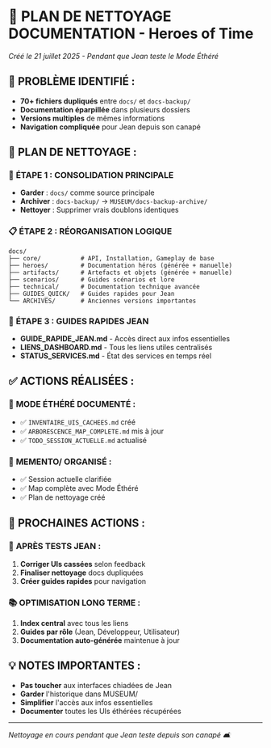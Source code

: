# 🧹 PLAN DE NETTOYAGE DOCUMENTATION - Heroes of Time
*Créé le 21 juillet 2025 - Pendant que Jean teste le Mode Éthéré*

## 🎯 **PROBLÈME IDENTIFIÉ :**
- **70+ fichiers dupliqués** entre `docs/` et `docs-backup/`
- **Documentation éparpillée** dans plusieurs dossiers
- **Versions multiples** de mêmes informations
- **Navigation compliquée** pour Jean depuis son canapé

## 🧹 **PLAN DE NETTOYAGE :**

### 📂 **ÉTAPE 1 : CONSOLIDATION PRINCIPALE**
- **Garder** : `docs/` comme source principale
- **Archiver** : `docs-backup/` → `MUSEUM/docs-backup-archive/`
- **Nettoyer** : Supprimer vrais doublons identiques

### 📋 **ÉTAPE 2 : RÉORGANISATION LOGIQUE**
```
docs/
├── core/           # API, Installation, Gameplay de base
├── heroes/         # Documentation héros (générée + manuelle)
├── artifacts/      # Artefacts et objets (générée + manuelle)  
├── scenarios/      # Guides scénarios et lore
├── technical/      # Documentation technique avancée
├── GUIDES_QUICK/   # Guides rapides pour Jean
└── ARCHIVES/       # Anciennes versions importantes
```

### 🎯 **ÉTAPE 3 : GUIDES RAPIDES JEAN**
- **GUIDE_RAPIDE_JEAN.md** - Accès direct aux infos essentielles
- **LIENS_DASHBOARD.md** - Tous les liens utiles centralisés
- **STATUS_SERVICES.md** - État des services en temps réel

## ✅ **ACTIONS RÉALISÉES :**

### 🌟 **MODE ÉTHÉRÉ DOCUMENTÉ :**
- ✅ `INVENTAIRE_UIS_CACHEES.md` créé
- ✅ `ARBORESCENCE_MAP_COMPLETE.md` mis à jour
- ✅ `TODO_SESSION_ACTUELLE.md` actualisé

### 📝 **MEMENTO/ ORGANISÉ :**
- ✅ Session actuelle clarifiée
- ✅ Map complète avec Mode Éthéré
- ✅ Plan de nettoyage créé

## 🔄 **PROCHAINES ACTIONS :**

### 🎯 **APRÈS TESTS JEAN :**
1. **Corriger UIs cassées** selon feedback
2. **Finaliser nettoyage** docs dupliquées
3. **Créer guides rapides** pour navigation

### 📚 **OPTIMISATION LONG TERME :**
1. **Index central** avec tous les liens
2. **Guides par rôle** (Jean, Développeur, Utilisateur)
3. **Documentation auto-générée** maintenue à jour

## 💡 **NOTES IMPORTANTES :**
- **Pas toucher** aux interfaces chiadées de Jean
- **Garder** l'historique dans MUSEUM/
- **Simplifier** l'accès aux infos essentielles
- **Documenter** toutes les UIs éthérées récupérées

---
*Nettoyage en cours pendant que Jean teste depuis son canapé 🛋️* 